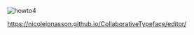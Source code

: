 

![howto4](https://user-images.githubusercontent.com/38101829/40112741-526eafc2-5907-11e8-9b30-4ff6f9a80890.png)

https://nicolejonasson.github.io/CollaborativeTypeface/editor/
